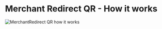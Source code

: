 <!-- START_METADATA
---
title: How It Works
sidebar_position: 10
---
END_METADATA -->

# Merchant Redirect QR - How it works

![MerchantRedirect QR how it works](images/merchant-redirect-qr-how-it-works.png)
